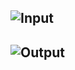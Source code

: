 ## ![Input](https://user-images.githubusercontent.com/88204357/139312430-05ca3cdb-149c-4e42-afff-26a9506cad6c.jpg)
## ![Output](https://user-images.githubusercontent.com/88204357/139312438-243b0f7a-a8a7-42cd-aeb8-e57679ab20cc.jpg)
